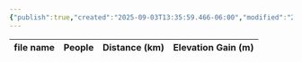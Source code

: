 ```yaml
---
{"publish":true,"created":"2025-09-03T13:35:59.466-06:00","modified":"2025-09-03T14:57:05.401-06:00","published":"2025-09-03T14:57:05.401-06:00","tags":["route"],"cssclasses":"","elevation":null,"region":"Kananaskis","location":null,"DWYT":null,"Kane":"Difficult","completed":false}
---
```



| file name | People | Distance (km) | Elevation Gain (m) |
| --------- | ------ | ------------- | ------------------ |